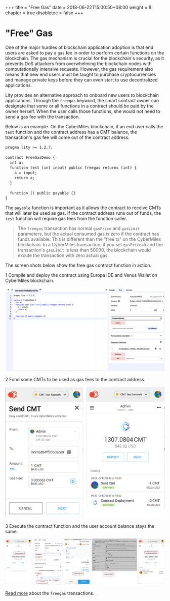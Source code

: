 +++
title = "Free Gas"
date = 2018-06-22T15:00:50+08:00
weight = 8
chapter = true
disabletoc = false
+++

# "Free" Gas

One of the major hurdles of blockchain application adoption is that end users are asked to pay a `gas` fee in order to perform certain functions on the blockchain. The gas mechanism is crucial for the blockchain's security, as it prevents DoS attackers from overwhelming the blockchain nodes with computationally intensive requests. However, the gas requirement also means that new end users must be taught to purchase cryptocurrencies and manage private keys before they can even start to use decentralized applications.

Lity provides an alternative approach to onboard new users to blockchain applications. Through the `freegas` keyword, the smart contract owner can designate that some or all functions in a contract should be paid by the owner herself. When the user calls those functions, she would not need to send a gas fee with the transaction.

Below is an example. On the CyberMiles blockchain, if an end user calls the `test` function and the contract address has a CMT balance, the transaction's gas fee will come out of the contract address.

```
pragma lity >= 1.2.7;

contract FreeGasDemo {
  int a;
  function test (int input) public freegas returns (int) {
    a = input;
    return a;
  }

  function () public payable {}
}
```

The `payable` function is important as it allows the contract to receive CMTs that will later be used as gas. If the contract address runs out of funds, the `test` function will require gas fees from the function caller.

> The `freegas` transaction has normal `gasPrice` and `gasLimit` parameters, 
> but the actual consumed gas is zero if the contract has funds available. 
> This is different than the "free tx" on the CyberMiles blockchain. 
> In a CyberMiles transaction, if you set `gasPrice=0` and the transaction's `gasLimit` 
> is less than 50000, the blockchain would excute the transaction with zero actual gas.

The screen shots below show the free gas contract function in action.

1 Compile and deploy the contract using Europa IDE and Venus Wallet on CyberMiles blockchain.

![Compile](compile.png)

2 Fund some CMTs to be used as gas fees to the contract address.

![Fund](fund.png)

3 Execute the contract function and the user account balance stays the same.

![Execute](execute.png)

[Read more](https://lity.readthedocs.io/en/latest/freegas.html) about the `freegas` transactions.

